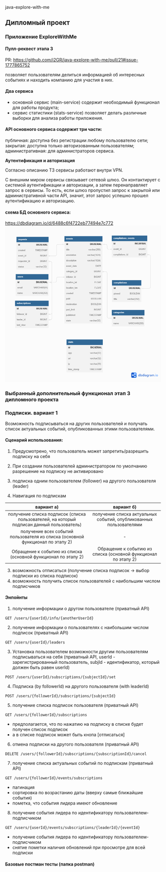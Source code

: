 java-explore-with-me

## Дипломный проект
### Приложение ExploreWithMe 

#### Пулл-реквест этапа 3
PR:
https://github.com/i2GR/java-explore-with-me/pull/21#issue-1777865752

позволяет пользователям делиться информацией об интересных событиях и находить компанию для участия в них.

#### Два сервиса
- основной сервис (main-service) содержит необходимый функционал для работы продукта;
- сервис статистики (stats-service) позволяет делать различные выборки для анализа работы приложения.

#### API основного сервиса содержит три части:
  публичная: доступна без регистрации любому пользователю сети;
  закрытая: доступна только авторизованным пользователям;
  административная: для администраторов сервиса.

**Аутентификация и авторизация** <p>
Согласно описанию ТЗ сервисы работают внутри VPN.<p>
С внешним миром сервисы связывает сетевой шлюз. Он контактирует с системой аутентификации и авторизации, а затем перенаправляет запрос в сервисы. То есть, если шлюз пропустил запрос к закрытой или административной части API, значит, этот запрос успешно прошел аутентификацию и авторизацию.

#### схема БД основного сервиса:
https://dbdiagram.io/d/6488c6f4722eb77494e7c772
![QuickDBD-diagram3.png.png](/DBDiagram.io-diagram3.png)

### Выбранный дополнительный функционал этап 3 дипломного проекта
### Подписки. вариант 1
Возможность подписываться на других пользователей и получать список актуальных событий, опубликованных этими пользователями.

#### Сценарий использования:

1. Предусмотрено, что пользователь может запретить/разрешить подписку на себя
2. При создании пользователей администратором по умолчанию разрешение на подписку не активировано
3. подписка одним пользователем (follower) на другого пользователя (leader)

2. Навигация по подпискам

|                                        вариант а)                                         |                             вариант б)                             |
|:-----------------------------------------------------------------------------------------:|:------------------------------------------------------------------:|
| получение списка подписок (списка пользователей, на который подписан данный пользователь) | получение списка актуальных событий, опубликованных пользователями |
|      получение всех событий пользователя из списка (основной функционал по этапу 2)       |                                 -                                  |
|              Обращение к событию из списка (основной функционал по этапу 2)               |   Обращение к событию из списка (основной функционал по этапу 2)   |


3. возможность отписаться (получение списка подписок -> выбор подписки из списка подписок)
4. возможность получить список пользователей с наибольшим числом подписчиков

#### Энпойнты

1. получение информации о другом пользователе (приватный API)

```
GET /users/{userId}/info/{anotherUserId}
```

2. получение информации о пользователях с наибольшим числом подписок (приватный API)

```
GET /users/{userId}/leaders
```

3. Установка пользователем возможности другим пользователям подписываться на себя (приватный API, userId - зарегистрированный пользователь, subjId - идентификатор, который должен быть равен userId)

```
POST /users/{userId}/subscriptions/{subjectId}/set
```

4. Подписка (by followerId) на другого пользователя (with leaderId)

```
POST /users/{followerId}/subscriptions/{subjectId}
```

5. получение списка подписок пользователя (приватный API)

```
GET /users/{followerId}/subscriptions
```

* предполагается, что по нажатию на подписку в списке будет получен список подписок
* а в списке подписок может быть кнопа [отписаться]

6. отмена подписки на другого пользователя (приватный API)

```
DELETE /users/{followerId}/subscriptions/{subscriptionId}/cancel
```

7. получение списка актуальных событий по подпискам (приватный API)

```
GET /users/{followerId}/events/subscriptions
```
* пагинация
* сортировка по возрастанию даты (вверху самые ближайшие события)
* пометка, что события лидера имеют обновление

8. получение события лидера по идентификатору пользователем-подписчиком
```
GET /users/{userId}/events/subscriptions/{leaderId}/{eventId}
```
* получение события лидера по идентификатору пользователем-подписчиком
* снятие пометки наличия обновлений при просмотре для всей подписки

#### Базовые постман тесты (папка postman)